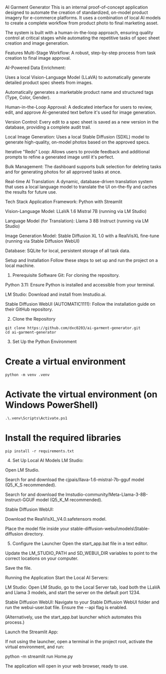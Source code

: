 ﻿AI Garment Generator
This is an internal proof-of-concept application designed to automate the creation of standardized, on-model product imagery for e-commerce platforms. It uses a combination of local AI models to create a complete workflow from product photo to final marketing asset.

The system is built with a human-in-the-loop approach, ensuring quality control at critical stages while automating the repetitive tasks of spec sheet creation and image generation.

Features
Multi-Stage Workflow: A robust, step-by-step process from task creation to final image approval.

AI-Powered Data Enrichment:

Uses a local Vision-Language Model (LLaVA) to automatically generate detailed product spec sheets from images.

Automatically generates a marketable product name and structured tags (Type, Color, Gender).

Human-in-the-Loop Approval: A dedicated interface for users to review, edit, and approve AI-generated text before it's used for image generation.

Version Control: Every edit to a spec sheet is saved as a new version in the database, providing a complete audit trail.

Local Image Generation: Uses a local Stable Diffusion (SDXL) model to generate high-quality, on-model photos based on the approved specs.

Iterative "Redo" Loop: Allows users to provide feedback and additional prompts to refine a generated image until it's perfect.

Bulk Management: The dashboard supports bulk selection for deleting tasks and for generating photos for all approved tasks at once.

Real-time AI Translation: A dynamic, database-driven translation system that uses a local language model to translate the UI on-the-fly and caches the results for future use.

Tech Stack
Application Framework: Python with Streamlit

Vision-Language Model: LLaVA 1.6 Mistral 7B (running via LM Studio)

Language Model (for Translation): Llama 3 8B Instruct (running via LM Studio)

Image Generation Model: Stable Diffusion XL 1.0 with a RealVisXL fine-tune (running via Stable Diffusion WebUI)

Database: SQLite for local, persistent storage of all task data.

Setup and Installation
Follow these steps to set up and run the project on a local machine.

1. Prerequisite Software
Git: For cloning the repository.

Python 3.11: Ensure Python is installed and accessible from your terminal.

LM Studio: Download and install from lmstudio.ai.

Stable Diffusion WebUI (AUTOMATIC1111): Follow the installation guide on their GitHub repository.

2. Clone the Repository
```
git clone https://github.com/dxc0203/ai-garment-generator.git
cd ai-garment-generator
```
3. Set Up the Python Environment
# Create a virtual environment
```python -m venv .venv```

# Activate the virtual environment (on Windows PowerShell)
```.\.venv\Scripts\Activate.ps1```

# Install the required libraries
```pip install -r requirements.txt```

4. Set Up Local AI Models
LM Studio:

Open LM Studio.

Search for and download the cjpais/llava-1.6-mistral-7b-gguf model (Q5_K_S recommended).

Search for and download the lmstudio-community/Meta-Llama-3-8B-Instruct-GGUF model (Q5_K_M recommended).

Stable Diffusion WebUI:

Download the RealVisXL_V4.0.safetensors model.

Place the model file inside your stable-diffusion-webui\models\Stable-diffusion directory.

5. Configure the Launcher
Open the start_app.bat file in a text editor.

Update the LM_STUDIO_PATH and SD_WEBUI_DIR variables to point to the correct locations on your computer.

Save the file.

Running the Application
Start the Local AI Servers:

LM Studio: Open LM Studio, go to the Local Server tab, load both the LLaVA and Llama 3 models, and start the server on the default port 1234.

Stable Diffusion WebUI: Navigate to your Stable Diffusion WebUI folder and run the webui-user.bat file. Ensure the --api flag is enabled.

(Alternatively, use the start_app.bat launcher which automates this process.)

Launch the Streamlit App:

If not using the launcher, open a terminal in the project root, activate the virtual environment, and run:

python -m streamlit run Home.py

The application will open in your web browser, ready to use.
